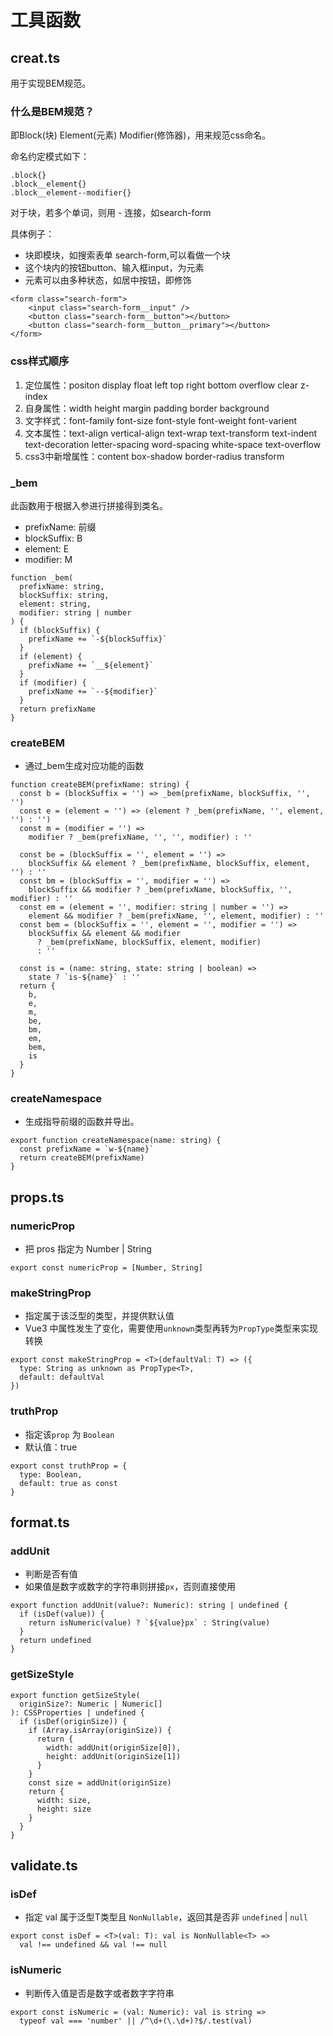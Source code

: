 # 工具函数

## creat.ts
用于实现BEM规范。

### 什么是BEM规范？
即Block(块) Element(元素) Modifier(修饰器)，用来规范css命名。

命名约定模式如下：
```
.block{}
.block__element{}
.block__element--modifier{}
```
对于块，若多个单词，则用 - 连接，如search-form

具体例子：
- 块即模块，如搜索表单 search-form,可以看做一个块
- 这个块内的按钮button、输入框input，为元素
- 元素可以由多种状态，如居中按钮，即修饰

```
<form class="search-form">
	<input class="search-form__input" />
	<button class="search-form__button"></button>
	<button class="search-form__button__primary"></button>
</form>
```

### css样式顺序
1. 定位属性：positon display float left top right bottom overflow clear z-index
2. 自身属性：width height margin padding border background
3. 文字样式：font-family font-size font-style font-weight font-varient
4. 文本属性：text-align vertical-align text-wrap text-transform text-indent text-decoration letter-spacing word-spacing white-space text-overflow
5. css3中新增属性：content box-shadow border-radius transform

### _bem
此函数用于根据入参进行拼接得到类名。
- prefixName: 前缀
- blockSuffix: B
- element: E
- modifier: M

```
function _bem(
  prefixName: string,
  blockSuffix: string,
  element: string,
  modifier: string | number
) {
  if (blockSuffix) {
    prefixName += `-${blockSuffix}`
  }
  if (element) {
    prefixName += `__${element}`
  }
  if (modifier) {
    prefixName += `--${modifier}`
  }
  return prefixName
}
```

### createBEM
- 通过_bem生成对应功能的函数
```
function createBEM(prefixName: string) {
  const b = (blockSuffix = '') => _bem(prefixName, blockSuffix, '', '')
  const e = (element = '') => (element ? _bem(prefixName, '', element, '') : '')
  const m = (modifier = '') =>
    modifier ? _bem(prefixName, '', '', modifier) : ''

  const be = (blockSuffix = '', element = '') =>
    blockSuffix && element ? _bem(prefixName, blockSuffix, element, '') : ''
  const bm = (blockSuffix = '', modifier = '') =>
    blockSuffix && modifier ? _bem(prefixName, blockSuffix, '', modifier) : ''
  const em = (element = '', modifier: string | number = '') =>
    element && modifier ? _bem(prefixName, '', element, modifier) : ''
  const bem = (blockSuffix = '', element = '', modifier = '') =>
    blockSuffix && element && modifier
      ? _bem(prefixName, blockSuffix, element, modifier)
      : ''

  const is = (name: string, state: string | boolean) =>
    state ? `is-${name}` : ''
  return {
    b,
    e,
    m,
    be,
    bm,
    em,
    bem,
    is
  }
}
```

### createNamespace
- 生成指导前缀的函数并导出。
```
export function createNamespace(name: string) {
  const prefixName = `w-${name}`
  return createBEM(prefixName)
}
```

## props.ts

### numericProp
- 把 pros 指定为 Number | String
```
export const numericProp = [Number, String]
```
### makeStringProp
- 指定属于该泛型的类型，并提供默认值
- Vue3 中属性发生了变化，需要使用`unknown`类型再转为`PropType`类型来实现转换
```
export const makeStringProp = <T>(defaultVal: T) => ({
  type: String as unknown as PropType<T>,
  default: defaultVal
})
```

### truthProp
- 指定该`prop` 为 `Boolean`
- 默认值：true
```
export const truthProp = {
  type: Boolean,
  default: true as const
}
```

## format.ts

### addUnit
- 判断是否有值
- 如果值是数字或数字的字符串则拼接`px`，否则直接使用
```
export function addUnit(value?: Numeric): string | undefined {
  if (isDef(value)) {
    return isNumeric(value) ? `${value}px` : String(value)
  }
  return undefined
}
```

### getSizeStyle
```
export function getSizeStyle(
  originSize?: Numeric | Numeric[]
): CSSProperties | undefined {
  if (isDef(originSize)) {
    if (Array.isArray(originSize)) {
      return {
        width: addUnit(originSize[0]),
        height: addUnit(originSize[1])
      }
    }
    const size = addUnit(originSize)
    return {
      width: size,
      height: size
    }
  }
}
```

## validate.ts

### isDef
- 指定 val 属于泛型T类型且 `NonNullable`，返回其是否非 `undefined` | `null`
```
export const isDef = <T>(val: T): val is NonNullable<T> =>
  val !== undefined && val !== null
```
### isNumeric
- 判断传入值是否是数字或者数字字符串
```
export const isNumeric = (val: Numeric): val is string =>
  typeof val === 'number' || /^\d+(\.\d+)?$/.test(val)
```
